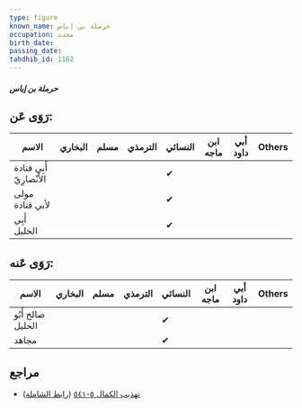 ```yaml
---
type: figure
known_name: حرملة بن إياس
occupation: محدث
birth_date:
passing_date:
tahdhib_id: 1162
---
```

##### حرملة بن إياس

## رَوَى عَن:
| الاسم                    | البخاري | مسلم | الترمذي | النسائي | ابن ماجه | أبي داود | Others |
| ------------------------ | ------- | ---- | ------- | ------- | -------- | -------- | ------ |
| أَبِي قتادة الأَنْصارِيّ |         |      |         | ✔       |          |          |        |
| مولى لأبي قتادة          |         |      |         | ✔       |          |          |        |
| أَبِي الخليل             |         |      |         | ✔       |          |          |        |
## رَوَى عَنه:
| الاسم             | البخاري | مسلم | الترمذي | النسائي | ابن ماجه | أبي داود | Others |
| ----------------- | ------- | ---- | ------- | ------- | -------- | -------- | ------ |
| صالح أَبُو الخليل |         |      |         | ✔       |          |          |        |
| مجاهد             |         |      |         | ✔       |          |          |        |
## مراجع
- [تهذيب الكمال ٥-٥٤١](obsidian://open?vault=Tahdhib-al-Kamal&file=Figures/١١٦٢-حرملة%20بن%20إياس) ([رابط الشاملة](https://shamela.ws/book/3722/2619))